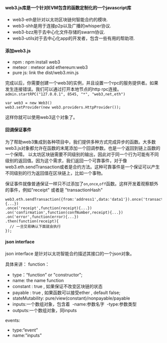 #### web3.js库是一个针对EVM包含的函数定制化的一个javascript库
* web3-eth是针对以太坊区块链何智能合约的模块.
* web3-shh是用于连接p2p以及广播的whisper协议.
* web3-bzz用于去中心化文件存储的swarm协议.
* web3-utils对于去中心化app的开发者，包含一些有用的帮助项.

#### 添加web3.js
* npm : npm install web3 
* meteor : meteor add ethereum:web3
* pure js: link the dist/web3.min.js

完成以后，你需要创建一个web3的实例，并且设置一个rpc的服务提供者。如果发生连接错误。我们可以通过打开本地节点的http rpc连接。`admin.startRPC("127.0.0.1", 8545, "*", "web3,net,eth")`
```
var web3 = new Web3()
web3.setProvider(new web3.providers.HttpProvider());
```
这样你就可以使用web3这个对象了。

#### 回调保证事件
为了帮助web3集成到各种项目中，我们提供多种方式完成异步的函数。大多数web3.js对象都允许在函数的末尾添加一个回调参数。也是一个返回到链上函数的一个保障。
以太坊区块链需要不同级别的输出，因此对于同一个行为可能有不同级别的返回值。因为这个需求，我们返回一个可靠事件，对于像web3.eth.sendTransaction或者是合约方法。这种可靠事件是一个保证可以产生不同级别的行为返回值在区块链上，比如一个事物。

保证事件就像普通保证一样只不过添加了`on`,`once`,`off`函数。这样开发着观察额外的事件，例如"receipt" 或者是 "transactionHash"
```
web3.eth.sendTransaction({from:'address1',data:'data1'}).once('transactionHash',function(hash){...})
.once('receipt',function(receipt){...})
.on('confirmation',function(confNumber,receipt){...})
.on('error',function(error){...})
.then(function(receipt){
  // 一旦交易确认下面就会执行
});
```

#### json interface
json interface 是针对以太坊智能合约描述其接口的一个json对象。

具体来讲：
function：
* type：“function” or "constructor";
* name: the name function
* constant : true , 如果保证不改变区块链的状态
* payable : true , 如果函数可以接受ether , default false;
* stateMutability: pure/view(constant)/nonpayable/payable
* inputs:一个数组对象，包含着
  -name:参数名字
  -type:参数类型
* outputs:一个数组对象，同inputs

events:
* type:“event”
* name:"inputs"
